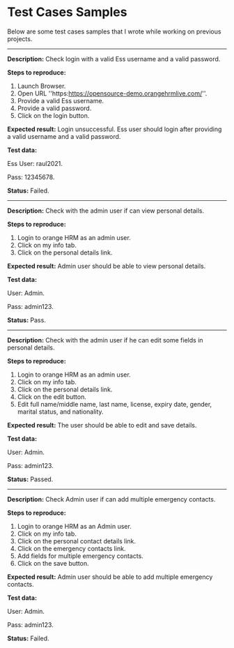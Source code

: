 # Test Cases Samples

Below are some test cases samples that I wrote while working on previous projects.

------------------


**Description:**
Check login with a valid Ess username and a valid password.

**Steps to reproduce:**
1) Launch Browser.  
2) Open URL ''https:https://opensource-demo.orangehrmlive.com/''.                                                                    
3) Provide a valid Ess username.  
4) Provide a valid password.
5) Click on the login button.

**Expected result:**
Login unsuccessful.                                                                                                                                              Ess user should login after providing a valid username and a valid password.

**Test data:**

Ess User: raul2021.

Pass: 12345678.

**Status:**
Failed.

--------------------


 **Description:**
Check with the admin user if can view personal details.

**Steps to reproduce:**
1) Login to orange HRM as an admin user.   
2) Click on my info tab.
3) Click on the personal details link.

**Expected result:**
Admin user should be able to view personal details.

**Test data:**

User: Admin.

Pass: admin123.

**Status:**
Pass.

--------------------

 **Description:**
Check with the admin user if he can edit some fields in personal details.

**Steps to reproduce:**
1) Login to orange HRM as an admin user.
2) Click on my info tab.
3) Click on the personal details link.
4) Click on the edit button.
5) Edit full name/middle name, last name, license, expiry date, gender, marital status, and nationality.

**Expected result:**
The user should be able to edit and save details.

**Test data:**

User: Admin.

Pass: admin123.

**Status:**
Passed.

--------------------

 **Description:**
Check Admin user if can add multiple emergency contacts.


**Steps to reproduce:**
1) Login to orange HRM as an Admin user.
2) Click on my info tab.
3) Click on the personal contact details link.
4) Click on the emergency contacts link.
5) Add fields for multiple emergency contacts.
6) Click on the save button.    


**Expected result:**
Admin user should be able to add multiple emergency contacts.                                                    

**Test data:**

User: Admin.

Pass: admin123.

**Status:**
Failed.
